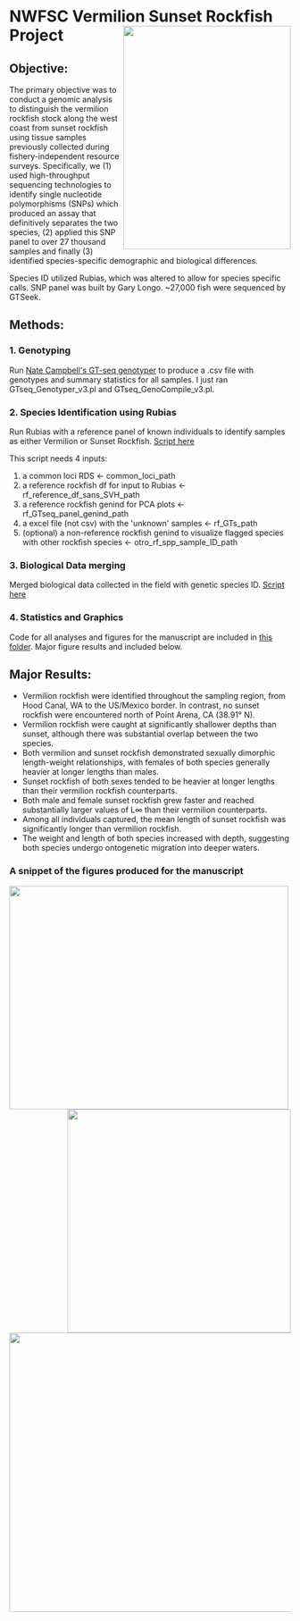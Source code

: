 # NWFSC Vermilion Sunset Rockfish Project  <img src="https://github.com/anita-wray/vermilion_sunset_gtseq/assets/82060951/92b658c9-0002-4587-b02d-a86940768350" width="300" height="400" align="right">


## Objective:

The primary objective was to conduct a genomic analysis to distinguish the vermilion rockfish stock along the west coast from sunset rockfish using tissue samples previously collected during fishery-independent resource surveys. Specifically, we (1) used high-throughput sequencing technologies to identify single nucleotide polymorphisms (SNPs) which produced an assay that definitively separates the two species, (2) applied this SNP panel to over 27 thousand samples and finally (3) identified species-specific demographic and biological differences.

Species ID utilized Rubias, which was altered to allow for species specific calls. SNP panel was built by Gary Longo. ~27,000 fish were sequenced by GTSeek.


## Methods:

### 1. Genotyping
Run [Nate Campbell's GT-seq genotyper](https://github.com/GTseq/GTseq-Pipeline) to produce a .csv file with genotypes and summary statistics for all samples. I just ran GTseq_Genotyper_v3.pl and GTseq_GenoCompile_v3.pl.

### 2. Species Identification using Rubias
Run Rubias with a reference panel of known individuals to identify samples as either Vermilion or Sunset Rockfish. [Script here](https://github.com/anita-wray/vermilion_sunset_gtseq/blob/main/RUBIAS/VMRF_rubias_PCA.R)

This script needs 4 inputs:
1. a common loci RDS <- common_loci_path
2. a reference rockfish df for input to Rubias <- rf_reference_df_sans_SVH_path
3. a reference rockfish genind for PCA plots <- rf_GTseq_panel_genind_path
4. a excel file (not csv) with the 'unknown' samples <- rf_GTs_path
5. (optional) a non-reference rockfish genind to visualize flagged species with other rockfish species <- otro_rf_spp_sample_ID_path

### 3. Biological Data merging
Merged biological data collected in the field with genetic species ID. [Script here]()

### 4. Statistics and Graphics
Code for all analyses and figures for the manuscript are included in [this folder](https://github.com/anita-wray/vermilion_sunset_gtseq/tree/main/Figures). Major figure results and included below.

## Major Results:
- Vermilion rockfish were identified throughout the sampling region, from Hood Canal, WA to the US/Mexico border. In contrast, no sunset rockfish were encountered north of Point Arena, CA (38.91° N).
- Vermilion rockfish were caught at significantly shallower depths than sunset, although there was substantial overlap between the two species.
- Both vermilion and sunset rockfish demonstrated sexually dimorphic length-weight relationships, with females of both species generally heavier at longer lengths than males.
- Sunset rockfish of both sexes tended to be heavier at longer lengths than their vermilion rockfish counterparts.
- Both male and female sunset rockfish grew faster and reached substantially larger values of L∞ than their vermilion counterparts.
- Among all individuals captured, the mean length of sunset rockfish was significantly longer than vermilion rockfish.
- The weight and length of both species increased with depth, suggesting both species undergo ontogenetic migration into deeper waters.

### A snippet of the figures produced for the manuscript
<img src="https://github.com/anita-wray/vermilion_sunset_gtseq/assets/82060951/641740c1-560a-42e1-b04e-dcbb3f699bbc" width="500" height="400" align="left">
<img src="https://github.com/anita-wray/vermilion_sunset_gtseq/assets/82060951/a7e843c0-a90a-4fd2-814e-44308254f665" width="400" height="400" align="right">
<p align="center">
  <img src="https://github.com/anita-wray/vermilion_sunset_gtseq/assets/82060951/189bc373-1822-4de6-ad9a-275199f877da" width="700" height="500" align="center">
</p>
